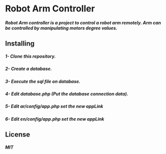 # Robot Arm Controller
##### Robot Arm controller is a project to control a robot arm remotely. Arm can be controlled by manipulating motors degree values.

## Installing
##### 1- Clone this repository.
##### 2- Create a database.
##### 3- Execute the sql file on database.
##### 4- Edit database.php (Put the database connection data).
##### 5- Edit ar/config/app.php set the new appLink
##### 6- Edit en/config/app.php set the new appLink


## License
##### MIT

